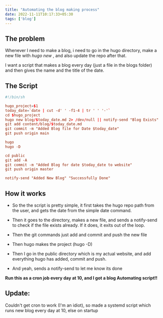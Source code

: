 ```yaml
---
title: "Automating the blog making process"
date: 2022-11-11T10:17:33+05:30
tags: ['blog']
---
```


## The problem

Whenever I need to make a blog, i need to go in the hugo directory, make a new file
with *hugo new <name of file>*, and also update the repo after that.

I want a script that makes a blog every day (just a file in the blogs folder) and then 
gives the name and the title of the date.

## The Script

```toml
#!/bin/sh

hugo_project=$1
today_date=`date | cut -d' ' -f1-4 | tr ' ' '-'`
cd $hugo_project
hugo new blog/$today_date.md 2> /dev/null || notify-send "Blog Exists" "Exiting" && exit
git add content/blog/$today_date.md
git commit -m "Added Blog file for Date $today_date"
git push origin main

hugo
hugo -D

cd public
git add -A
git commit -m "Added Blog for date $today_date to website"
git push origin master

notify-send "Added New Blog" "Successfully Done"
```

## How it works

+ So the the script is pretty simple, it first takes the hugo
repo path from the user, and gets the date from the simple
date command.

+ Then it goes to the directory, makes a new file, and sends
a notify-send to check if the file exists already. If it does,
it exits out of the loop.

+ Then the git commands just add and commit and push the new file

+ Then hugo makes the project (hugo -D)

+ Then I go in the public directory which is my 
actual website, and add everything hugo has added, 
commit and push.

+ And yeah, sends a notify-send to let me know its done

**Run this as a cron job every day at 10, and I got a 
blog Automating script!!**

## Update: 
Couldn't get cron to work (I'm an idiot), so made a systemd script
which runs new blog every day at 10, else on startup
